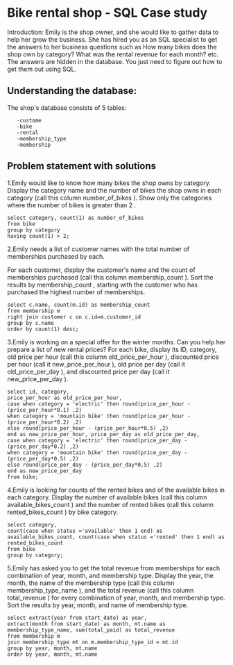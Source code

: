 
# Bike rental shop - SQL Case study 



Introduction:
Emily is the shop owner, and she would like to gather data to help her grow the business. She has hired you as an SQL specialist to get the answers to her business questions such as How many bikes does the shop own by category? What was the rental revenue for each month? etc. The answers are hidden in the database. You just need to figure out how to get them out using SQL.



## Understanding the database:


The shop's database consists of 5 tables:
 
       -custome
       -bike
       -rental
       -membership_type
       -membership       
## Problem statement with solutions

  1.Emily would like to know how many bikes the shop owns by category.  
Display the category name and the number of bikes the shop owns in each category (call this column number_of_bikes ). Show only the categories where the number of bikes is greater than 2 .


    select category, count(1) as number_of_bikes 
    from bike
    group by category
    having count(1) > 2;


2.Emily needs a list of customer names with the total number of memberships purchased by each.

For each customer, display the customer's name and the count of memberships purchased (call this column membership_count ). Sort the results by membership_count , starting with the customer who has purchased the highest number of memberships.

    select c.name, count(m.id) as membership_count 
    from membership m
    right join customer c on c.id=m.customer_id
    group by c.name
    order by count(1) desc;


3.Emily is working on a special offer for the winter months. Can you help her prepare a list of new rental prices?
For each bike, display its ID, category, old price per hour (call this column old_price_per_hour ), discounted price per hour (call it new_price_per_hour ), old 
price per day (call it old_price_per_day ), and discounted price per day (call it 
new_price_per_day ).


    select id, category,
    price_per_hour as old_price_per_hour,
    case when category = 'electric' then round(price_per_hour - (price_per_hour*0.1) ,2)
	when category = 'mountain bike' then round(price_per_hour - (price_per_hour*0.2) ,2)
    else round(price_per_hour - (price_per_hour*0.5) ,2)
    end as new_price_per_hour, price_per_day as old_price_per_day,
    case when category = 'electric' then round(price_per_day - (price_per_day*0.2) ,2)
	when category = 'mountain bike' then round(price_per_day - (price_per_day*0.5) ,2)
    else round(price_per_day - (price_per_day*0.5) ,2)
    end as new_price_per_day
    from bike;


4.Emily is looking for counts of the rented bikes and of the available bikes in each category.
Display the number of available bikes (call this column 
available_bikes_count ) and the number of rented bikes (call this column rented_bikes_count ) by bike category.


    select category,
    count(case when status ='available' then 1 end) as available_bikes_count, count(case when status ='rented' then 1 end) as rented_bikes_count
    from bike
    group by category;


5.Emily has asked you to get the total revenue from memberships for each combination of year, month, and membership type.
Display the year, the month, the name of the membership type (call this column membership_type_name ), and the total revenue (call this column total_revenue ) for every combination of year, month, and membership type. Sort the results by year, month, and name of membership type.


    select extract(year from start_date) as year,
    extract(month from start_date) as month, mt.name as membership_type_name, sum(total_paid) as total_revenue
    from membership m
    join membership_type mt on m.membership_type_id = mt.id
    group by year, month, mt.name
    order by year, month, mt.name

